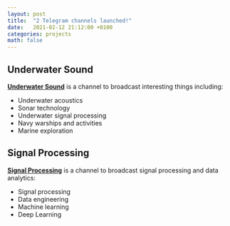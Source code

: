 ```yaml
---
layout: post
title:  "2 Telegram channels launched!"
date:   2021-02-12 21:12:00 +0100
categories: projects
math: false
---
```


## Underwater Sound
[**Underwater Sound**](https://t.me/underwater_sound) is a channel to broadcast interesting things including:
* Underwater acoustics
* Sonar technology
* Underwater signal processing
* Navy warships and activities
* Marine exploration

## Signal Processing
[**Signal Processing**](https://t.me/data_processing) is a channel to broadcast signal processing and data analytics:
* Signal processing
* Data engineering 
* Machine learning
* Deep Learning